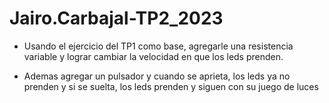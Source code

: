 # Jairo.Carbajal-TP2_2023
- Usando el ejercicio del TP1 como base, agregarle una resistencia variable y lograr cambiar la velocidad en que los leds prenden.

- Ademas agregar un pulsador y  cuando se aprieta, los leds ya no prenden y si se suelta, los leds prenden y siguen con su juego de luces


